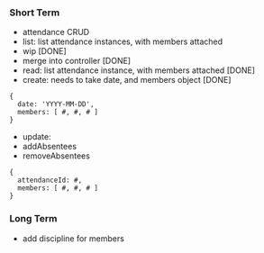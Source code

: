 ### Short Term
- attendance CRUD
 - list: list attendance instances, with members attached
  - wip [DONE]
  - merge into controller [DONE]
 - read: list attendance instance, with members attached [DONE]
 - create: needs to take date, and members object [DONE]
 ```
 {
   date: 'YYYY-MM-DD',
   members: [ #, #, # ]
 }
 ```
 - update:
  - addAbsentees
  - removeAbsentees
 ```
 {
   attendanceId: #,
   members: [ #, #, # ]
 }
 ```

### Long Term
- add discipline for members
